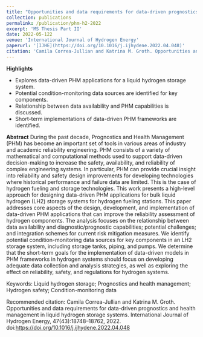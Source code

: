 ```yaml
---
title: "Opportunities and data requirements for data-driven prognostics and health management in liquid hydrogen storage systems"
collection: publications
permalink: /publication/phm-h2-2022
excerpt: 'MS Thesis Part II'
date: 2022-05-122
venue: 'International Journal of Hydrogen Energy'
paperurl: '[IJHE](https://doi.org/10.1016/j.ijhydene.2022.04.048)'
citation: 'Camila Correa-Jullian and Katrina M. Groth. Opportunities and data requirements for data-driven prognostics and health management in liquid hydrogen storage systems. International Journal of Hydrogen Energy, 47(43):18748–18762, 2022. doi:https://doi.org/10.1016/j.ijhydene.2022.04.048'
---
```

**Highlights**
* Explores data-driven PHM applications for a liquid hydrogen storage system.
* Potential condition-monitoring data sources are identified for key components.
* Relationship between data availability and PHM capabilities is discussed.
* Short-term implementations of data-driven PHM frameworks are identified.

**Abstract**
During the past decade, Prognostics and Health Management (PHM) has become an important set of tools in various areas of industry and academic reliability engineering. PHM consists of a variety of mathematical and computational methods used to support data-driven decision-making to increase the safety, availability, and reliability of complex engineering systems. In particular, PHM can provide crucial insight into reliability and safety design improvements for developing technologies where historical performance and failure data are limited. This is the case of hydrogen fueling and storage technologies. This work presents a high-level approach for designing data-driven PHM applications for bulk liquid hydrogen (LH2) storage systems for hydrogen fueling stations. This paper addresses core aspects of the design, development, and implementation of data-driven PHM applications that can improve the reliability assessment of hydrogen components. The analysis focuses on the relationship between data availability and diagnostic/prognostic capabilities; potential challenges; and integration schemes for current risk mitigation measures. We identify potential condition-monitoring data sources for key components in an LH2 storage system, including storage tanks, piping, and pumps. We determine that the short-term goals for the implementation of data-driven models in PHM frameworks in hydrogen systems should focus on developing adequate data collection and analysis strategies, as well as exploring the effect on reliability, safety, and regulations for hydrogen systems.

Keywords: Liquid hydrogen storage; Prognostics and health management; Hydrogen safety; Condition-monitoring data

Recommended citation: Camila Correa-Jullian and Katrina M. Groth. Opportunities and data requirements for data-driven prognostics and health management in liquid hydrogen storage systems. International Journal of Hydrogen Energy, 47(43):18748–18762, 2022. doi:https://doi.org/10.1016/j.ijhydene.2022.04.048
